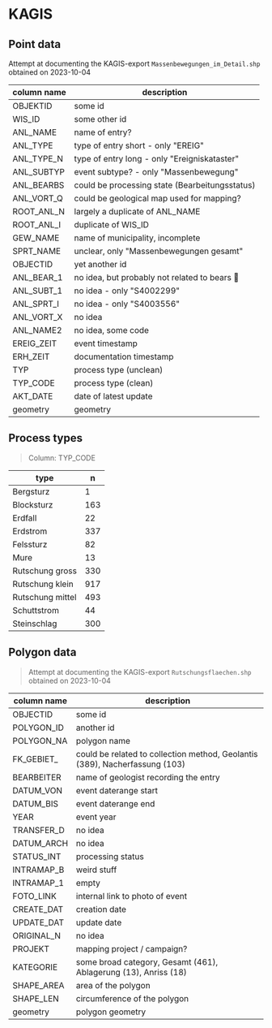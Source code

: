 # KAGIS

## Point data

 Attempt at documenting the KAGIS-export `Massenbewegungen_im_Detail.shp` obtained on 2023-10-04

| column name | description                                    |
| ----------- | ---------------------------------------------- |
| OBJEKTID    | some id                                        |
| WIS_ID      | some other id                                  |
| ANL_NAME    | name of entry?                                 |
| ANL_TYPE    | type of entry short - only "EREIG"             |
| ANL_TYPE_N  | type of entry long  - only "Ereigniskataster"  |
| ANL_SUBTYP  | event subtype? - only "Massenbewegung"         |
| ANL_BEARBS  | could be processing state (Bearbeitungsstatus) |
| ANL_VORT_Q  | could be geological map used for mapping?      |
| ROOT_ANL_N  | largely a duplicate of ANL_NAME                |
| ROOT_ANL_I  | duplicate of WIS_ID                            |
| GEW_NAME    | name of municipality, incomplete               |
| SPRT_NAME   | unclear, only "Massenbewegungen gesamt"        |
| OBJECTID    | yet another id                                 |
| ANL_BEAR_1  | no idea, but probably not related to bears 🐻 |
| ANL_SUBT_1  | no idea - only "S4002299"                      |
| ANL_SPRT_I  | no idea - only "S4003556"                      |
| ANL_VORT_X  | no idea                                        |
| ANL_NAME2   | no idea, some code                             |
| EREIG_ZEIT  | event timestamp                                |
| ERH_ZEIT    | documentation timestamp                        |
| TYP         | process type (unclean)                         |
| TYP_CODE    | process type (clean)                           |
| AKT_DATE    | date of latest update                          |
| geometry    | geometry                                       |


## Process types

> Column: TYP_CODE

| type             |   n |
| ---------------- | --- |
| Bergsturz        |   1 |
| Blocksturz       | 163 |
| Erdfall          |  22 |
| Erdstrom         | 337 |
| Felssturz        |  82 |
| Mure             |  13 |
| Rutschung gross  | 330 |
| Rutschung klein  | 917 |
| Rutschung mittel | 493 |
| Schuttstrom      |  44 |
| Steinschlag      | 300 |

## Polygon data

> Attempt at documenting the KAGIS-export `Rutschungsflaechen.shp` obtained on 2023-10-04

| column name | description                                                                 |
| ----------- | --------------------------------------------------------------------------- |
| OBJECTID    | some id                                                                     |
| POLYGON_ID  | another id                                                                  |
| POLYGON_NA  | polygon name                                                                |
| FK_GEBIET_  | could be related to collection method, Geolantis (389), Nacherfassung (103) |
| BEARBEITER  | name of geologist recording the entry                                       |
| DATUM_VON   | event daterange start                                                       |
| DATUM_BIS   | event daterange end                                                         |
| YEAR        | event year                                                                  |
| TRANSFER_D  | no idea                                                                     |
| DATUM_ARCH  | no idea                                                                     |
| STATUS_INT  | processing status                                                           |
| INTRAMAP_B  | weird stuff                                                                 |
| INTRAMAP_1  | empty                                                                       |
| FOTO_LINK   | internal link to photo of event                                             |
| CREATE_DAT  | creation date                                                               |
| UPDATE_DAT  | update date                                                                 |
| ORIGINAL_N  | no idea                                                                     |
| PROJEKT     | mapping project / campaign?                                                 |
| KATEGORIE   | some broad category, Gesamt (461), Ablagerung (13), Anriss (18)             |
| SHAPE_AREA  | area of the polygon                                                         |
| SHAPE_LEN   | circumference of the polygon                                                |
| geometry    | polygon geometry                                                            |
